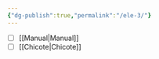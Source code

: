 ```yaml
---
{"dg-publish":true,"permalink":"/ele-3/"}
---
```


- [ ] [[Manual\|Manual]]
- [ ] [[Chicote\|Chicote]]